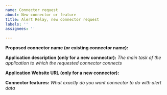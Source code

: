```yaml
---
name: Connector request
about: New connector or feature
title: Alert Relay, new connector request
labels: ''
assignees: ''

---
```


**Proposed connector name (or existing connector name):**

**Application description (only for a new connector):**
*The main task of the application to which the requested connector connects*

**Application Website URL (only for a new connector):**

**Connector features:**
*What exactly do you want connector to do with alert data*
